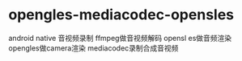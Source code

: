 # opengles-mediacodec-opensles
android native 音视频录制
ffmpeg做音视频解码
opensl es做音频渲染
opengles做camera渲染
mediacodec录制合成音视频
